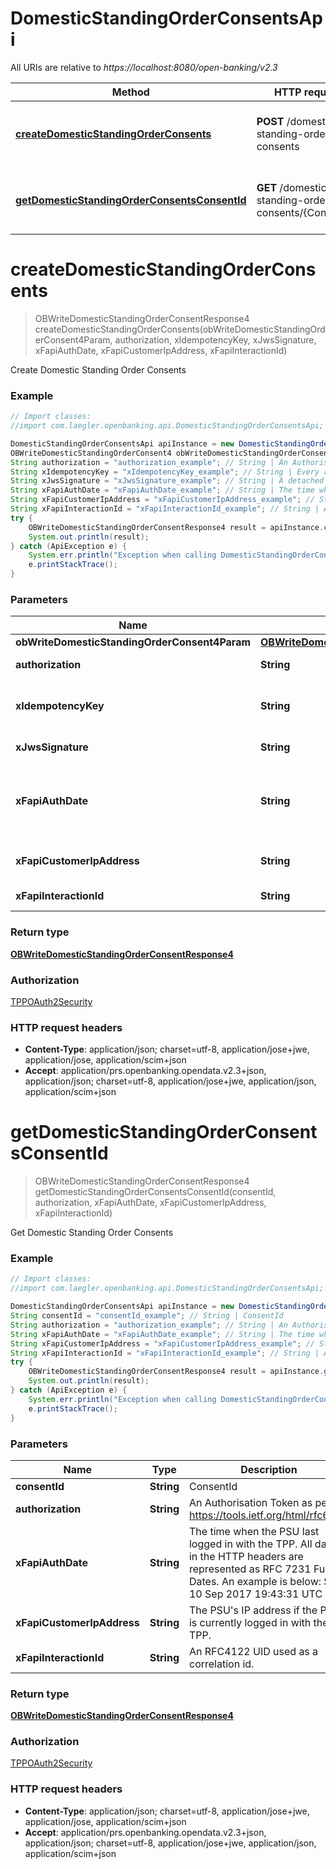 # DomesticStandingOrderConsentsApi

All URIs are relative to *https://localhost:8080/open-banking/v2.3*

Method | HTTP request | Description
------------- | ------------- | -------------
[**createDomesticStandingOrderConsents**](DomesticStandingOrderConsentsApi.md#createDomesticStandingOrderConsents) | **POST** /domestic-standing-order-consents | Create Domestic Standing Order Consents
[**getDomesticStandingOrderConsentsConsentId**](DomesticStandingOrderConsentsApi.md#getDomesticStandingOrderConsentsConsentId) | **GET** /domestic-standing-order-consents/{ConsentId} | Get Domestic Standing Order Consents


<a name="createDomesticStandingOrderConsents"></a>
# **createDomesticStandingOrderConsents**
> OBWriteDomesticStandingOrderConsentResponse4 createDomesticStandingOrderConsents(obWriteDomesticStandingOrderConsent4Param, authorization, xIdempotencyKey, xJwsSignature, xFapiAuthDate, xFapiCustomerIpAddress, xFapiInteractionId)

Create Domestic Standing Order Consents

### Example
```java
// Import classes:
//import com.laegler.openbanking.api.DomesticStandingOrderConsentsApi;

DomesticStandingOrderConsentsApi apiInstance = new DomesticStandingOrderConsentsApi();
OBWriteDomesticStandingOrderConsent4 obWriteDomesticStandingOrderConsent4Param = new OBWriteDomesticStandingOrderConsent4(); // OBWriteDomesticStandingOrderConsent4 | Default
String authorization = "authorization_example"; // String | An Authorisation Token as per https://tools.ietf.org/html/rfc6750
String xIdempotencyKey = "xIdempotencyKey_example"; // String | Every request will be processed only once per x-idempotency-key.  The Idempotency Key will be valid for 24 hours. 
String xJwsSignature = "xJwsSignature_example"; // String | A detached JWS signature of the body of the payload.
String xFapiAuthDate = "xFapiAuthDate_example"; // String | The time when the PSU last logged in with the TPP.  All dates in the HTTP headers are represented as RFC 7231 Full Dates. An example is below:  Sun, 10 Sep 2017 19:43:31 UTC
String xFapiCustomerIpAddress = "xFapiCustomerIpAddress_example"; // String | The PSU's IP address if the PSU is currently logged in with the TPP.
String xFapiInteractionId = "xFapiInteractionId_example"; // String | An RFC4122 UID used as a correlation id.
try {
    OBWriteDomesticStandingOrderConsentResponse4 result = apiInstance.createDomesticStandingOrderConsents(obWriteDomesticStandingOrderConsent4Param, authorization, xIdempotencyKey, xJwsSignature, xFapiAuthDate, xFapiCustomerIpAddress, xFapiInteractionId);
    System.out.println(result);
} catch (ApiException e) {
    System.err.println("Exception when calling DomesticStandingOrderConsentsApi#createDomesticStandingOrderConsents");
    e.printStackTrace();
}
```

### Parameters

Name | Type | Description  | Notes
------------- | ------------- | ------------- | -------------
 **obWriteDomesticStandingOrderConsent4Param** | [**OBWriteDomesticStandingOrderConsent4**](OBWriteDomesticStandingOrderConsent4.md)| Default |
 **authorization** | **String**| An Authorisation Token as per https://tools.ietf.org/html/rfc6750 |
 **xIdempotencyKey** | **String**| Every request will be processed only once per x-idempotency-key.  The Idempotency Key will be valid for 24 hours.  |
 **xJwsSignature** | **String**| A detached JWS signature of the body of the payload. |
 **xFapiAuthDate** | **String**| The time when the PSU last logged in with the TPP.  All dates in the HTTP headers are represented as RFC 7231 Full Dates. An example is below:  Sun, 10 Sep 2017 19:43:31 UTC | [optional]
 **xFapiCustomerIpAddress** | **String**| The PSU&#39;s IP address if the PSU is currently logged in with the TPP. | [optional]
 **xFapiInteractionId** | **String**| An RFC4122 UID used as a correlation id. | [optional]

### Return type

[**OBWriteDomesticStandingOrderConsentResponse4**](OBWriteDomesticStandingOrderConsentResponse4.md)

### Authorization

[TPPOAuth2Security](../README.md#TPPOAuth2Security)

### HTTP request headers

 - **Content-Type**: application/json; charset=utf-8, application/jose+jwe, application/jose, application/scim+json
 - **Accept**: application/prs.openbanking.opendata.v2.3+json, application/json; charset=utf-8, application/jose+jwe, application/json, application/scim+json

<a name="getDomesticStandingOrderConsentsConsentId"></a>
# **getDomesticStandingOrderConsentsConsentId**
> OBWriteDomesticStandingOrderConsentResponse4 getDomesticStandingOrderConsentsConsentId(consentId, authorization, xFapiAuthDate, xFapiCustomerIpAddress, xFapiInteractionId)

Get Domestic Standing Order Consents

### Example
```java
// Import classes:
//import com.laegler.openbanking.api.DomesticStandingOrderConsentsApi;

DomesticStandingOrderConsentsApi apiInstance = new DomesticStandingOrderConsentsApi();
String consentId = "consentId_example"; // String | ConsentId
String authorization = "authorization_example"; // String | An Authorisation Token as per https://tools.ietf.org/html/rfc6750
String xFapiAuthDate = "xFapiAuthDate_example"; // String | The time when the PSU last logged in with the TPP.  All dates in the HTTP headers are represented as RFC 7231 Full Dates. An example is below:  Sun, 10 Sep 2017 19:43:31 UTC
String xFapiCustomerIpAddress = "xFapiCustomerIpAddress_example"; // String | The PSU's IP address if the PSU is currently logged in with the TPP.
String xFapiInteractionId = "xFapiInteractionId_example"; // String | An RFC4122 UID used as a correlation id.
try {
    OBWriteDomesticStandingOrderConsentResponse4 result = apiInstance.getDomesticStandingOrderConsentsConsentId(consentId, authorization, xFapiAuthDate, xFapiCustomerIpAddress, xFapiInteractionId);
    System.out.println(result);
} catch (ApiException e) {
    System.err.println("Exception when calling DomesticStandingOrderConsentsApi#getDomesticStandingOrderConsentsConsentId");
    e.printStackTrace();
}
```

### Parameters

Name | Type | Description  | Notes
------------- | ------------- | ------------- | -------------
 **consentId** | **String**| ConsentId |
 **authorization** | **String**| An Authorisation Token as per https://tools.ietf.org/html/rfc6750 |
 **xFapiAuthDate** | **String**| The time when the PSU last logged in with the TPP.  All dates in the HTTP headers are represented as RFC 7231 Full Dates. An example is below:  Sun, 10 Sep 2017 19:43:31 UTC | [optional]
 **xFapiCustomerIpAddress** | **String**| The PSU&#39;s IP address if the PSU is currently logged in with the TPP. | [optional]
 **xFapiInteractionId** | **String**| An RFC4122 UID used as a correlation id. | [optional]

### Return type

[**OBWriteDomesticStandingOrderConsentResponse4**](OBWriteDomesticStandingOrderConsentResponse4.md)

### Authorization

[TPPOAuth2Security](../README.md#TPPOAuth2Security)

### HTTP request headers

 - **Content-Type**: application/json; charset=utf-8, application/jose+jwe, application/jose, application/scim+json
 - **Accept**: application/prs.openbanking.opendata.v2.3+json, application/json; charset=utf-8, application/jose+jwe, application/json, application/scim+json

